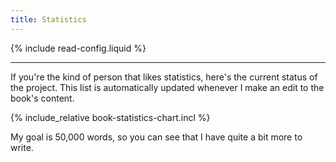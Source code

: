```yaml
---
title: Statistics
---
```


{% include read-config.liquid %}

<hr/>

If you're the kind of person that likes statistics, here's the current status of the project. This list is automatically updated whenever I make an edit to the book's content.

{% include_relative book-statistics-chart.incl %}

My goal is 50,000 words, so you can see that I have quite a bit more to write.

